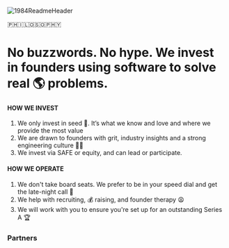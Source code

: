 ![1984ReadmeHeader](https://github.com/1984vc/.github/assets/2868/8956bb2a-d9bd-47e7-97b8-32594f66d3c1)


🇵🇭🇮🇱🇴🇸🇴🇵🇭🇾

# No buzzwords. No hype. We invest in founders using software to solve real 🌎 problems.

#### HOW WE INVEST

1. We only invest in seed 🌱. It’s what we know and love and where we provide the most value
1. We are drawn to founders with grit, industry insights and a strong engineering culture 👩‍💻
1. We invest via SAFE or equity, and can lead or participate.

#### HOW WE OPERATE

1. We don't take board seats. We prefer to be in your speed dial and get the late-night call 🤙
1. We help with recruiting, 💰 raising, and founder therapy 😩
1. We will work with you to ensure you're set up for an outstanding Series A 🏆

### Partners


